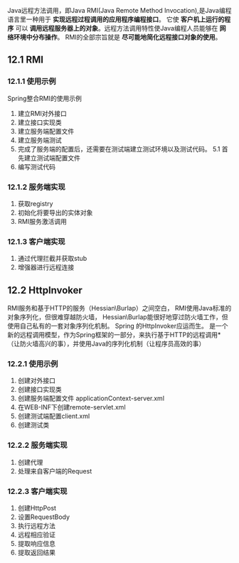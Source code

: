 Java远程方法调用，即Java RMI(Java Remote Method Invocation),是Java编程语言里一种用于 **实现远程过程调用的应用程序编程接口**。
它使 **客户机上运行的程序** 可以 **调用远程服务器上的对象**。远程方法调用特性使Java编程人员能够在 **网络环境中分布操作**。
RMI的全部宗旨就是 **尽可能地简化远程接口对象的使用**。
## 12.1 RMI
### 12.1.1 使用示例
Spring整合RMI的使用示例
1. 建立RMI对外接口
2. 建立接口实现类
3. 建立服务端配置文件
4. 建立服务端测试
5. 完成了服务端的配置后，还需要在测试端建立测试环境以及测试代码。
  5.1 首先建立测试端配置文件
6. 编写测试代码

### 12.1.2 服务端实现
  1. 获取registry
  2. 初始化将要导出的实体对象
  3. RMI服务激活调用

### 12.1.3 客户端实现
  1. 通过代理拦截并获取stub
  2. 增强器进行远程连接

## 12.2 HttpInvoker
  RMI服务和基于HTTP的服务（Hessian\Burlap）之间空白，
    RMI使用Java标准的对象序列化，但很难穿越防火墙，
    Hessian\Burlap能很好地穿过防火墙工作，但使用自己私有的一套对象序列化机制。
  Spring 的HttpInvoker应运而生。
    是一个新的远程调用模型，作为Spring框架的一部分，来执行基于HTTP的远程调用*（让防火墙高兴的事），并使用Java的序列化机制（让程序员高效的事）
### 12.2.1 使用示例
  1. 创建对外接口
  2. 创建接口实现类
  3. 创建服务端配置文件 applicationContext-server.xml
  4. 在WEB-INF下创建remote-servlet.xml
  5. 创建测试端配置client.xml
  6. 创建测试类

### 12.2.2 服务端实现
  1. 创建代理
  2. 处理来自客户端的Request
### 12.2.3 客户端实现
  1. 创建HttpPost
  2. 设置RequestBody
  3. 执行远程方法
  4. 远程相应验证
  5. 提取响应信息
  6. 提取返回结果
